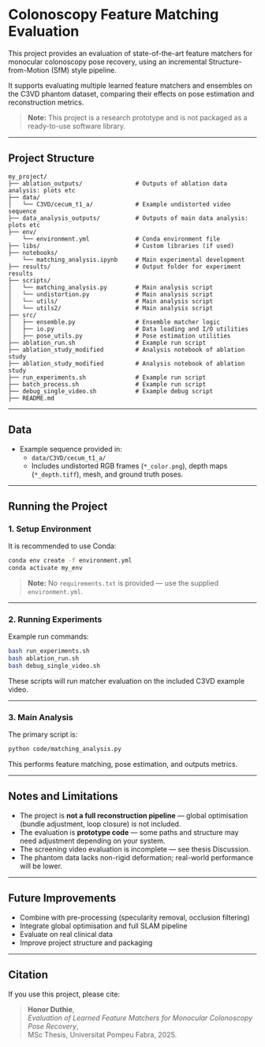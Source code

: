 # Colonoscopy Feature Matching Evaluation

This project provides an evaluation of state-of-the-art feature matchers for monocular colonoscopy pose recovery, using an incremental Structure-from-Motion (SfM) style pipeline.

It supports evaluating multiple learned feature matchers and ensembles on the C3VD phantom dataset, comparing their effects on pose estimation and reconstruction metrics.

> **Note:** This project is a research prototype and is not packaged as a ready-to-use software library.

---

## Project Structure

```text
my_project/
├── ablation_outputs/               # Outputs of ablation data analysis: plots etc
├── data/
│   └── C3VD/cecum_t1_a/            # Example undistorted video sequence
├── data_analysis_outputs/          # Outputs of main data analysis: plots etc
├── env/
    └── environment.yml             # Conda environment file
├── libs/                           # Custom libraries (if used)
├── notebooks/
    └── matching_analysis.ipynb     # Main experimental development 
├── results/                        # Output folder for experiment results
├── scripts/
│   └── matching_analysis.py        # Main analysis script
│   └── undistortion.py             # Main analysis script
│   └── utils/                      # Main analysis script
│   └── utils2/                     # Main analysis script
├── src/
│   ├── ensemble.py                 # Ensemble matcher logic
│   ├── io.py                       # Data loading and I/O utilities
│   ├── pose_utils.py               # Pose estimation utilities
├── ablation_run.sh                 # Example run script
├── ablation_study_modified         # Analysis notebook of ablation study
├── ablation_study_modified         # Analysis notebook of ablation study
├── run_experiments.sh              # Example run script
├── batch_process.sh                # Example run script
├── debug_single_video.sh           # Example debug script
├── README.md

```

---

## Data

- Example sequence provided in:
  - `data/C3VD/cecum_t1_a/`
  - Includes undistorted RGB frames (`*_color.png`), depth maps (`*_depth.tiff`), mesh, and ground truth poses.

---

## Running the Project

### 1. Setup Environment

It is recommended to use Conda:

```bash
conda env create -f environment.yml
conda activate my_env
```

> **Note:** No `requirements.txt` is provided — use the supplied `environment.yml`.

---

### 2. Running Experiments

Example run commands:

```bash
bash run_experiments.sh
bash ablation_run.sh
bash debug_single_video.sh
```

These scripts will run matcher evaluation on the included C3VD example video.

---

### 3. Main Analysis

The primary script is:

```bash
python code/matching_analysis.py
```

This performs feature matching, pose estimation, and outputs metrics.

---

## Notes and Limitations

- The project is **not a full reconstruction pipeline** — global optimisation (bundle adjustment, loop closure) is not included.
- The evaluation is **prototype code** — some paths and structure may need adjustment depending on your system.
- The screening video evaluation is incomplete — see thesis Discussion.
- The phantom data lacks non-rigid deformation; real-world performance will be lower.

---

## Future Improvements

- Combine with pre-processing (specularity removal, occlusion filtering)
- Integrate global optimisation and full SLAM pipeline
- Evaluate on real clinical data
- Improve project structure and packaging

---

## Citation

If you use this project, please cite:

> **Honor Duthie**,  
> *Evaluation of Learned Feature Matchers for Monocular Colonoscopy Pose Recovery*,  
> MSc Thesis, Universitat Pompeu Fabra, 2025.
